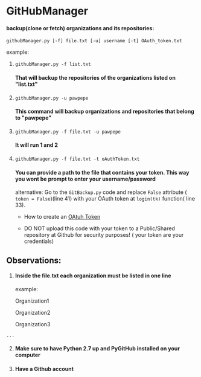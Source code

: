 # GitHubManager

#### backup(clone or fetch) organizations and its repositories:

`githubManager.py [-f] file.txt [-u] username [-t] OAuth_token.txt` 

example: 

1.  `githubManager.py -f list.txt` 

    #### That will backup the repositories of the organizations listed on "list.txt"
    
2. `githubManager.py -u pawpepe` 

    #### This command will backup organizations and repositories that belong to "pawpepe" 
  
3.  `githubManager.py -f file.txt -u pawpepe` 
  
    #### It will run 1 and 2 

4.  `githubManager.py -f file.txt -t oAuthToken.txt`
  
    #### You can provide a path to the file that contains your token. This way you wont be prompt to enter your username/password
    alternative: Go to the `GitBackup.py` code and replace `False` attribute ( `token = False`)(line 41) with your OAuth token at `login(tk)` function( line 33). 

    * How to create an [OAtuh Token](https://help.github.com/articles/creating-an-access-token-for-command-line-use/)

    * DO NOT upload this code with your token to a Public/Shared repository at Github for security purposes! ( your token are your credentials)

## Observations:
  1. #### Inside the file.txt each organization must be listed in one line 
     example:
  
     Organization1 
  
     Organization2 
  
     Organization3 
  
    ...

  2. #### Make sure to have Python 2.7 up and PyGitHub installed on your computer 
  
  3. #### Have a Github account 
  
  
  
